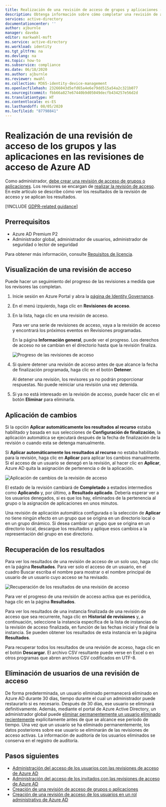 ```yaml
---
title: Realización de una revisión de acceso de grupos y aplicaciones - Azure AD
description: Obtenga información sobre cómo completar una revisión de acceso de los miembros del grupo o de la aplicación en las revisiones de acceso de Azure Active Directory.
services: active-directory
documentationcenter: ''
author: ajburnle
manager: daveba
editor: markwahl-msft
ms.service: active-directory
ms.workload: identity
ms.tgt_pltfrm: na
ms.devlang: na
ms.topic: how-to
ms.subservice: compliance
ms.date: 06/18/2020
ms.author: ajburnle
ms.reviewer: mwahl
ms.collection: M365-identity-device-management
ms.openlocfilehash: 23266043d5efd65a4e6e79dd515a54a2c321b077
ms.sourcegitcommit: fbb66a827e67440b9d05049decfb434257e56d2d
ms.translationtype: HT
ms.contentlocale: es-ES
ms.lasthandoff: 08/05/2020
ms.locfileid: "87798841"
---
```

# <a name="complete-an-access-review-of-groups-and-applications-in-azure-ad-access-reviews"></a>Realización de una revisión de acceso de los grupos y las aplicaciones en las revisiones de acceso de Azure AD

Como administrador, [debe crear una revisión de acceso de grupos o aplicaciones](create-access-review.md). Los revisores se encargan de [realizar la revisión de acceso](perform-access-review.md). En este artículo se describe cómo ver los resultados de la revisión de acceso y se aplican los resultados.

[!INCLUDE [GDPR-related guidance](../../../includes/gdpr-intro-sentence.md)]

## <a name="prerequisites"></a>Prerrequisitos

- Azure AD Premium P2
- Administrador global, administrador de usuarios, administrador de seguridad o lector de seguridad

Para obtener más información, consulte [Requisitos de licencia](access-reviews-overview.md#license-requirements).

## <a name="view-an-access-review"></a>Visualización de una revisión de acceso

Puede hacer un seguimiento del progreso de las revisiones a medida que los revisores las completan.

1. Inicie sesión en Azure Portal y abra la [página de Identity Governance](https://portal.azure.com/#blade/Microsoft_AAD_ERM/DashboardBlade/).

1. En el menú izquierdo, haga clic en **Revisiones de acceso**.

1. En la lista, haga clic en una revisión de acceso.

    Para ver una serie de revisiones de acceso, vaya a la revisión de acceso y encontrará los próximos eventos en Revisiones programadas.

    En la página **Información general**, puede ver el progreso. Los derechos de acceso no se cambian en el directorio hasta que la revisión finaliza.

    ![Progreso de las revisiones de acceso](./media/complete-access-review/overview-progress.png)

1. Si quiere detener una revisión de acceso antes de que alcance la fecha de finalización programada, haga clic en el botón **Detener**.

    Al detener una revisión, los revisores ya no podrán proporcionar respuestas. No puede reiniciar una revisión una vez detenida.

1. Si ya no está interesado en la revisión de acceso, puede hacer clic en el botón **Eliminar** para eliminarla.

## <a name="apply-the-changes"></a>Aplicación de cambios

Si la opción **Aplicar automáticamente los resultados al recurso** estaba habilitado y basada en sus selecciones de **Configuración de finalización**, la aplicación automática se ejecutará después de la fecha de finalización de la revisión o cuando esta se detenga manualmente.

Si **Aplicar automáticamente los resultados al recurso** no estaba habilitado para la revisión, haga clic en **Aplicar** para aplicar los cambios manualmente. Si el acceso de un usuario se denegó en la revisión, al hacer clic en **Aplicar**, Azure AD quita la asignación de pertenencia o de la aplicación.

![Aplicación de cambios de la revisión de acceso](./media/complete-access-review/apply-changes.png)

El estado de la revisión cambiará de **Completado** a estados intermedios como **Aplicando** y, por último, a **Resultado aplicado**. Debería esperar ver a los usuarios denegados, si es que los hay, eliminados de la pertenencia al grupo o la asignación de aplicaciones en unos minutos.

Una revisión de aplicación automática configurada o la selección de **Aplicar** no tiene ningún efecto en un grupo que se origina en un directorio local o en un grupo dinámico. Si desea cambiar un grupo que se origina en un directorio local, descargue los resultados y aplique esos cambios a la representación del grupo en ese directorio.

## <a name="retrieve-the-results"></a>Recuperación de los resultados

Para ver los resultados de una revisión de acceso de un solo uso, haga clic en la página **Resultados**. Para ver solo el acceso de un usuario, en el cuadro Buscar escriba el nombre para mostrar o el nombre principal de usuario de un usuario cuyo acceso se ha revisado.

![Recuperación de los resultados de una revisión de acceso](./media/complete-access-review/retrieve-results.png)

Para ver el progreso de una revisión de acceso activa que es periódica, haga clic en la página **Resultados**.

Para ver los resultados de una instancia finalizada de una revisión de acceso que sea recurrente, haga clic en **Historial de revisiones** y, a continuación, seleccione la instancia específica de la lista de instancias de la revisión de acceso finalizada, en función de las fechas inicial y final de la instancia. Se pueden obtener los resultados de esta instancia en la página **Resultados**.

Para recuperar todos los resultados de una revisión de acceso, haga clic en el botón **Descargar**. El archivo CSV resultante puede verse en Excel o en otros programas que abren archivos CSV codificados en UTF-8.

## <a name="remove-users-from-an-access-review"></a>Eliminación de usuarios de una revisión de acceso

 De forma predeterminada, un usuario eliminado permanecerá eliminado en Azure AD durante 30 días, tiempo durante el cual un administrador puede restaurarlo si es necesario.  Después de 30 días, ese usuario se eliminará definitivamente.  Además, mediante el portal de Azure Active Directory, un administrador global puede [eliminar permanentemente un usuario eliminado recientemente](../fundamentals/active-directory-users-restore.md) explícitamente antes de que se alcance ese período de tiempo.  Una vez que un usuario se ha eliminado permanentemente, los datos posteriores sobre ese usuario se eliminarán de las revisiones de acceso activas.  La información de auditoría de los usuarios eliminados se conserva en el registro de auditoría.

## <a name="next-steps"></a>Pasos siguientes

- [Administración del acceso de los usuarios con las revisiones de acceso de Azure AD](manage-user-access-with-access-reviews.md)
- [Administración del acceso de los invitados con las revisiones de acceso de Azure AD](manage-guest-access-with-access-reviews.md)
- [Creación de una revisión de acceso de grupos o aplicaciones](create-access-review.md)
- [Creación de una revisión de acceso de los usuarios en un rol administrativo de Azure AD](../privileged-identity-management/pim-how-to-start-security-review.md)
